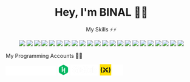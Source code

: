 <h1 align=center>Hey, I'm BINAL 👦👋</h1>

<div align=center>
  <p>My Skills ⚡⚡</p>
  <img style="width: 60px" src=https://cdn.jsdelivr.net/gh/devicons/devicon@latest/icons/nodejs/nodejs-original.svg>
  <img style="width: 60px" src=https://cdn.jsdelivr.net/gh/devicons/devicon@latest/icons/nodemon/nodemon-original.svg>
  <img style="width: 60px" src=https://cdn.jsdelivr.net/gh/devicons/devicon@latest/icons/svelte/svelte-original.svg>
  <img style="width: 60px" src=https://cdn.jsdelivr.net/gh/devicons/devicon@latest/icons/javascript/javascript-original.svg>
  <img style="width: 60px" src=https://cdn.jsdelivr.net/gh/devicons/devicon@latest/icons/json/json-original.svg>
  <img style="width: 60px" src=https://cdn.jsdelivr.net/gh/devicons/devicon@latest/icons/css3/css3-original.svg>
  <img style="width: 60px" src=https://cdn.jsdelivr.net/gh/devicons/devicon@latest/icons/html5/html5-original.svg>
  <img style="width: 60px" src=https://cdn.jsdelivr.net/gh/devicons/devicon@latest/icons/npm/npm-original-wordmark.svg>
  <img style="width: 60px" src=https://cdn.jsdelivr.net/gh/devicons/devicon@latest/icons/git/git-original.svg>
  <img style="width: 60px" src=https://cdn.jsdelivr.net/gh/devicons/devicon@latest/icons/electron/electron-original.svg>
  <img style="width: 60px" src=https://cdn.jsdelivr.net/gh/devicons/devicon@latest/icons/bootstrap/bootstrap-original.svg>
  <img style="width: 60px" src=https://cdn.jsdelivr.net/gh/devicons/devicon@latest/icons/less/less-plain-wordmark.svg>
  <img style="width: 60px" src=https://cdn.jsdelivr.net/gh/devicons/devicon@latest/icons/sass/sass-original.svg>
  <img style="width: 60px" src=https://cdn.jsdelivr.net/gh/devicons/devicon@latest/icons/tailwindcss/tailwindcss-original.svg>
  <img style="width: 60px" src=https://cdn.jsdelivr.net/gh/devicons/devicon@latest/icons/arduino/arduino-original-wordmark.svg />
  <img style="width: 60px" src=https://cdn.jsdelivr.net/gh/devicons/devicon@latest/icons/jquery/jquery-plain-wordmark.svg>
  <img style="width: 60px" src=https://cdn.jsdelivr.net/gh/devicons/devicon@latest/icons/blender/blender-original.svg />
  <img style="width: 60px" src=https://cdn.jsdelivr.net/gh/devicons/devicon@latest/icons/canva/canva-original.svg>
  <img style="width: 60px" src=https://cdn.jsdelivr.net/gh/devicons/devicon@latest/icons/figma/figma-original.svg>
  <img style="width: 60px" src=https://cdn.jsdelivr.net/gh/devicons/devicon@latest/icons/astro/astro-original.svg />
  <img style="width: 60px" src=https://cdn.jsdelivr.net/gh/devicons/devicon@latest/icons/denojs/denojs-original-wordmark.svg>
  <img style="width: 60px" src=https://cdn.jsdelivr.net/gh/devicons/devicon@latest/icons/express/express-original.svg>

  
  <div align=left>
    <p>My Programming Accounts 🧭🧭</p>
    <a href=https://codepen.io/BinalNethmika><img style="height: 25px" src=https://github.com/BinalNethmika/BinalNethmika/blob/main/codepen-wordmark-display-inside-white%4010x.png></a>
    <a href=https://www.hackerrank.com/profile/binalnethmika><img style="height: 30px" src=https://github.com/BinalNethmika/BinalNethmika/blob/main/hacker_rank_logo.png></a>
    <a href=https://github.com/BinalNethmika/><img style="height: 30px" src=https://github.com/BinalNethmika/BinalNethmika/blob/main/GitHub_Logo_White.png></a>
    <a href=https://cssbattle.dev/player/B0XSRC5TwvRKIk34ZYIyGvH0rvd2><img style="height: 30px" src=https://github.com/BinalNethmika/BinalNethmika/blob/main/css_battle.png></a>
    <a href=https://www.patreon.com/c/Binal_N><img style="height: 30px" src=https://github.com/BinalNethmika/BinalNethmika/blob/main/PATREON_SYMBOL_1_WHITE_RGB.png></a>
  </div>
</div>
